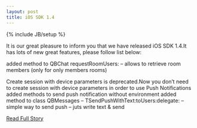 ```yaml
---
layout: post
title: iOS SDK 1.4
---
```

{% include JB/setup %}<p>It is our great pleasure to inform you that we have released iOS SDK 1.4.It has lots of new great features, please follow list below:
 
 added method to QBChat requestRoomUsers: – allows to retrieve room members (only for only members rooms)
 
 Create session with device parameters is deprecated.Now you don’t need to create session with device parameters in order to use Push Notifications
 added methods to send push notification without environment
 added method to class QBMessages – TSendPushWithText:toUsers:delegate: – simple way to send push – juts write text & send</p>
<p><a href="http://quickblox.com/blog/2012/12/ios-sdk-1-4/">Read Full Story</a></p>
